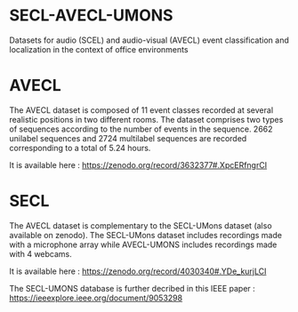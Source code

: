 # SECL-AVECL-UMONS
Datasets for audio (SCEL) and audio-visual (AVECL) event classification and localization in the context of office environments

# AVECL
The AVECL dataset is composed of 11 event classes recorded at several realistic positions in two different rooms. The dataset comprises two types of sequences according to the number of events in the sequence. 2662 unilabel sequences and 2724 multilabel sequences are recorded corresponding to a total of 5.24 hours.

It is available here : https://zenodo.org/record/3632377#.XpcERfngrCI

# SECL
The AVECL dataset is complementary to the SECL-UMons dataset (also available on zenodo). The SECL-UMons dataset includes recordings made with a microphone array while AVECL-UMONS includes recordings made with 4 webcams. 

It is available here : https://zenodo.org/record/4030340#.YDe_kurjLCI

The SECL-UMONS database is further decribed in this IEEE paper : https://ieeexplore.ieee.org/document/9053298 
